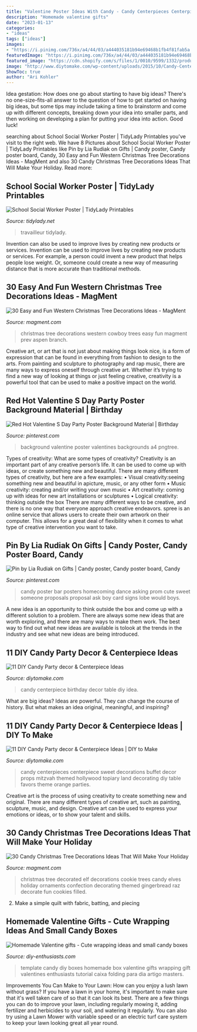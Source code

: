 ```yaml
---
title: "Valentine Poster Ideas With Candy - Candy Centerpieces Centerpiece Sweet Decorations Buffet Decor Props Mitzvah Themed Hollywood Topiary Land Decorating Diy Table Favors Theme Orange Parties"
description: "Homemade valentine gifts"
date: "2023-01-13"
categories:
- "ideas"
tags: ["ideas"]
images:
- "https://i.pinimg.com/736x/a4/44/03/a444035181b94e69468b1fb4f81fab5a.jpg"
featuredImage: "https://i.pinimg.com/736x/a4/44/03/a444035181b94e69468b1fb4f81fab5a.jpg"
featured_image: "https://cdn.shopify.com/s/files/1/0010/9599/1332/products/il_fullxfull.1880482743_cqap_1200x1200.jpg?v=1580448997"
image: "http://www.diytomake.com/wp-content/uploads/2015/10/Candy-Centerpieces-For-Sweet.jpg"
ShowToc: true
author: "Ari Kohler"
---
```



Idea gestation: How does one go about starting to have big ideas?
There's no one-size-fits-all answer to the question of how to get started on having big ideas, but some tips may include taking a time to brainstorm and come up with different concepts, breaking down your idea into smaller parts, and then working on developing a plan for putting your idea into action. Good luck!

	

		
searching about School Social Worker Poster | TidyLady Printables you've visit to the right web. We have 8 Pictures about School Social Worker Poster | TidyLady Printables like Pin by Lia Rudiak on Gifts | Candy poster, Candy poster board, Candy, 30 Easy and Fun Western Christmas Tree Decorations Ideas - MagMent and also 30 Candy Christmas Tree Decorations Ideas That Will Make Your Holiday. Read more:
		
    
## School Social Worker Poster | TidyLady Printables

<img loading=lazy src="https://cdn.shopify.com/s/files/1/0010/9599/1332/products/il_fullxfull.1880482743_cqap_1200x1200.jpg?v=1580448997" onerror="this.onerror=null;this.src='https://tse1.mm.bing.net/th?id=OIP.aWLkjvlPUxifD-jX73f99AHaHa&amp;pid=15.1';" alt="School Social Worker Poster | TidyLady Printables">

_Source: tidylady.net_

>travailleur tidylady. 

	

Invention can also be used to improve lives by creating new products or services.
Invention can be used to improve lives by creating new products or services. For example, a person could invent a new product that helps people lose weight. Or, someone could create a new way of measuring distance that is more accurate than traditional methods.

    
## 30 Easy And Fun Western Christmas Tree Decorations Ideas - MagMent

<img loading=lazy src="https://www.magment.com/wp-content/uploads/2016/10/Western-Christmas-Tree-Decorations.jpg" onerror="this.onerror=null;this.src='https://tse2.mm.bing.net/th?id=OIP.WhOy1QSXPSP_g27nSmKBtwHaJ4&amp;pid=15.1';" alt="30 Easy and Fun Western Christmas Tree Decorations Ideas - MagMent">

_Source: magment.com_

>christmas tree decorations western cowboy trees easy fun magment prev aspen branch. 

	

Creative art, or art that is not just about making things look nice, is a form of expression that can be found in everything from fashion to design to the arts. From painting and sculpture to photography and rap music, there are many ways to express oneself through creative art. Whether it’s trying to find a new way of looking at things or just feeling creative, creativity is a powerful tool that can be used to make a positive impact on the world.

    
## Red Hot Valentine S Day Party Poster Background Material | Birthday

<img loading=lazy src="https://i.pinimg.com/736x/a4/44/03/a444035181b94e69468b1fb4f81fab5a.jpg" onerror="this.onerror=null;this.src='https://tse2.mm.bing.net/th?id=OIP.APIGiYQ6Im3eVBXCeCVmoQHaK4&amp;pid=15.1';" alt="Red Hot Valentine S Day Party Poster Background Material | Birthday">

_Source: pinterest.com_

>background valentine poster valentines backgrounds a4 pngtree. 

	

Types of creativity: What are some types of creativity?
Creativity is an important part of any creative person’s life. It can be used to come up with ideas, or create something new and beautiful. There are many different types of creativity, but here are a few examples: 
• Visual creativity:seeing something new and beautiful in apicture, music, or any other form 
• Music creativity: creating and/or writing your own music 
• Art creativity: coming up with ideas for new art installations or sculptures 
• Logical creativity: thinking outside the box 
There are many different ways to be creative, and there is no one way that everyone approach creative endeavors. spree is an online service that allows users to create their own artwork on their computer. This allows for a great deal of flexibility when it comes to what type of creative intervention you want to take.

    
## Pin By Lia Rudiak On Gifts | Candy Poster, Candy Poster Board, Candy

<img loading=lazy src="https://i.pinimg.com/736x/c5/42/57/c54257739c6c8261ffefc7de17f98d0e--dance-posters-homecoming-ideas.jpg" onerror="this.onerror=null;this.src='https://tse3.mm.bing.net/th?id=OIP.gcKnlnvrLx2B4AFz5QMriwHaJ3&amp;pid=15.1';" alt="Pin by Lia Rudiak on Gifts | Candy poster, Candy poster board, Candy">

_Source: pinterest.com_

>candy poster bar posters homecoming dance asking prom cute sweet someone proposals proposal ask boy card signs lobe would boys. 

	

A new idea is an opportunity to think outside the box and come up with a different solution to a problem. There are always some new ideas that are worth exploring, and there are many ways to make them work. The best way to find out what new ideas are available is tolook at the trends in the industry and see what new ideas are being introduced.

    
## 11 DIY Candy Party Decor &amp; Centerpiece Ideas

<img loading=lazy src="https://www.diytomake.com/wp-content/uploads/2015/10/party-candy-table-ideas.jpg" onerror="this.onerror=null;this.src='https://tse4.mm.bing.net/th?id=OIP.2x54MlD0ceWCK3V_qVncxwHaFE&amp;pid=15.1';" alt="11 DIY Candy Party decor &amp; Centerpiece Ideas">

_Source: diytomake.com_

>candy centerpiece birthday decor table diy idea. 

	

What are big ideas?
Ideas are powerful. They can change the course of history. But what makes an idea original, meaningful, and inspiring?

    
## 11 DIY Candy Party Decor &amp; Centerpiece Ideas | DIY To Make

<img loading=lazy src="http://www.diytomake.com/wp-content/uploads/2015/10/Candy-Centerpieces-For-Sweet.jpg" onerror="this.onerror=null;this.src='https://tse3.mm.bing.net/th?id=OIP.Qvs1L0Z_pgKRzsjEo5oxrwHaFb&amp;pid=15.1';" alt="11 DIY Candy Party decor &amp; Centerpiece Ideas | DIY to Make">

_Source: diytomake.com_

>candy centerpieces centerpiece sweet decorations buffet decor props mitzvah themed hollywood topiary land decorating diy table favors theme orange parties. 

	

Creative art is the process of using creativity to create something new and original. There are many different types of creative art, such as painting, sculpture, music, and design. Creative art can be used to express your emotions or ideas, or to show your talent and skills.

    
## 30 Candy Christmas Tree Decorations Ideas That Will Make Your Holiday

<img loading=lazy src="http://magment.com/wp-content/uploads/2016/10/Red-and-Green-Christmas-Tree-Elf.jpg" onerror="this.onerror=null;this.src='https://tse3.mm.bing.net/th?id=OIP.QD0IkaoHqAfFM08TjkbEjQHaMW&amp;pid=15.1';" alt="30 Candy Christmas Tree Decorations Ideas That Will Make Your Holiday">

_Source: magment.com_

>christmas tree decorated elf decorations cookie trees candy elves holiday ornaments confection decorating themed gingerbread raz decorate fun cookies filled. 

	

2. Make a simple quilt with fabric, batting, and piecing

    
## Homemade Valentine Gifts - Cute Wrapping Ideas And Small Candy Boxes

<img loading=lazy src="http://www.diy-enthusiasts.com/wp-content/uploads/2014/01/homemade-valentine-gifts-ideas-template-box-folding-tutorial.jpg" onerror="this.onerror=null;this.src='https://tse2.mm.bing.net/th?id=OIP.an0qcpsYV60DerMmxst8pgHaJ_&amp;pid=15.1';" alt="Homemade Valentine gifts - Cute wrapping ideas and small candy boxes">

_Source: diy-enthusiasts.com_

>template candy diy boxes homemade box valentine gifts wrapping gift valentines enthusiasts tutorial caixa folding para dia artigo masters. 

	

Improvements You Can Make to Your Lawn: How can you enjoy a lush lawn without grass?
If you have a lawn in your home, it's important to make sure that it's well taken care of so that it can look its best. There are a few things you can do to improve your lawn, including regularly mowing it, adding fertilizer and herbicides to your soil, and watering it regularly. You can also try using a Lawn Mower with variable speed or an electric turf care system to keep your lawn looking great all year round.


